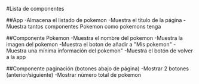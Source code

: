 #Lista de componentes

##App
-Almacena el listado de pokemon
-Muestra el título de la página
-Muestra tantos componentes Pokemon como pokemons tenga

##Componente Pokemon
-Muestra el nombre del pokemon
-Muestra la imagen del pokemon
-Muestra el boton de añadir a "Mis pokemon"
-Muestra una mínima información del pokemon"
-Muestra el botón de volver a la app


##Componente paginación (botones abajo de página)
-Mostrar 2 botones (anterior/siguiente)
-Mostrar número total de pokemon